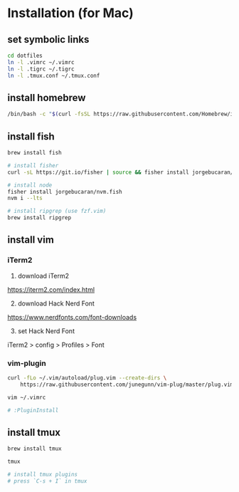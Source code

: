 # Installation (for Mac)

## set symbolic links
```sh
cd dotfiles
ln -l .vimrc ~/.vimrc
ln -l .tigrc ~/.tigrc
ln -l .tmux.conf ~/.tmux.conf
```

## install homebrew
```sh
/bin/bash -c "$(curl -fsSL https://raw.githubusercontent.com/Homebrew/install/HEAD/install.sh)"
```

## install fish
```sh
brew install fish

# install fisher
curl -sL https://git.io/fisher | source && fisher install jorgebucaran/fisher

# install node
fisher install jorgebucaran/nvm.fish
nvm i --lts

# install ripgrep (use fzf.vim)
brew install ripgrep
```

## install vim 
### iTerm2
1. download iTerm2

https://iterm2.com/index.html

2. download Hack Nerd Font

https://www.nerdfonts.com/font-downloads

3. set Hack Nerd Font

iTerm2 > config > Profiles > Font

### vim-plugin
```sh
curl -fLo ~/.vim/autoload/plug.vim --create-dirs \
    https://raw.githubusercontent.com/junegunn/vim-plug/master/plug.vim

vim ~/.vimrc

# :PluginInstall
```

## install tmux
```sh
brew install tmux

tmux

# install tmux plugins
# press `C-s + I` in tmux
```
